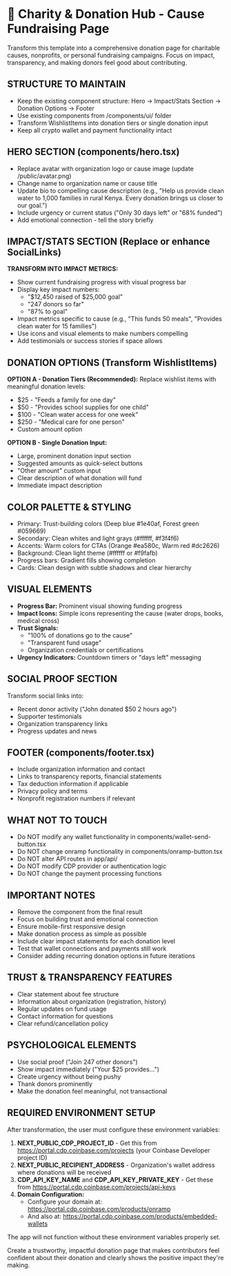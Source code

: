 # 🎯 Charity & Donation Hub - Cause Fundraising Page

Transform this template into a comprehensive donation page for charitable causes, nonprofits, or personal fundraising campaigns. Focus on impact, transparency, and making donors feel good about contributing.

## STRUCTURE TO MAINTAIN
- Keep the existing component structure: Hero → Impact/Stats Section → Donation Options → Footer
- Use existing components from /components/ui/ folder
- Transform WishlistItems into donation tiers or single donation input
- Keep all crypto wallet and payment functionality intact

## HERO SECTION (components/hero.tsx)
- Replace avatar with organization logo or cause image (update /public/avatar.png)
- Change name to organization name or cause title
- Update bio to compelling cause description (e.g., "Help us provide clean water to 1,000 families in rural Kenya. Every donation brings us closer to our goal.")
- Include urgency or current status ("Only 30 days left" or "68% funded")
- Add emotional connection - tell the story briefly

## IMPACT/STATS SECTION (Replace or enhance SocialLinks)
**TRANSFORM INTO IMPACT METRICS:**
- Show current fundraising progress with visual progress bar
- Display key impact numbers:
  - "$12,450 raised of $25,000 goal"
  - "247 donors so far"
  - "87% to goal"
- Impact metrics specific to cause (e.g., "This funds 50 meals", "Provides clean water for 15 families")
- Use icons and visual elements to make numbers compelling
- Add testimonials or success stories if space allows

## DONATION OPTIONS (Transform WishlistItems)
**OPTION A - Donation Tiers (Recommended):**
Replace wishlist items with meaningful donation levels:
- $25 - "Feeds a family for one day"
- $50 - "Provides school supplies for one child"
- $100 - "Clean water access for one week"
- $250 - "Medical care for one person"
- Custom amount option

**OPTION B - Single Donation Input:**
- Large, prominent donation input section
- Suggested amounts as quick-select buttons
- "Other amount" custom input
- Clear description of what donation will fund
- Immediate impact description

## COLOR PALETTE & STYLING
- Primary: Trust-building colors (Deep blue #1e40af, Forest green #059669)
- Secondary: Clean whites and light grays (#ffffff, #f3f4f6)
- Accents: Warm colors for CTAs (Orange #ea580c, Warm red #dc2626)
- Background: Clean light theme (#ffffff or #f9fafb)
- Progress bars: Gradient fills showing completion
- Cards: Clean design with subtle shadows and clear hierarchy

## VISUAL ELEMENTS
- **Progress Bar:** Prominent visual showing funding progress
- **Impact Icons:** Simple icons representing the cause (water drops, books, medical cross)
- **Trust Signals:** 
  - "100% of donations go to the cause"
  - "Transparent fund usage"
  - Organization credentials or certifications
- **Urgency Indicators:** Countdown timers or "days left" messaging

## SOCIAL PROOF SECTION
Transform social links into:
- Recent donor activity ("John donated $50 2 hours ago")
- Supporter testimonials
- Organization transparency links
- Progress updates and news

## FOOTER (components/footer.tsx)
- Include organization information and contact
- Links to transparency reports, financial statements
- Tax deduction information if applicable
- Privacy policy and terms
- Nonprofit registration numbers if relevant

## WHAT NOT TO TOUCH
- Do NOT modify any wallet functionality in components/wallet-send-button.tsx
- Do NOT change onramp functionality in components/onramp-button.tsx
- Do NOT alter API routes in app/api/
- Do NOT modify CDP provider or authentication logic
- Do NOT change the payment processing functions

## IMPORTANT NOTES
- Remove the <PromptBlock /> component from the final result
- Focus on building trust and emotional connection
- Ensure mobile-first responsive design
- Make donation process as simple as possible
- Include clear impact statements for each donation level
- Test that wallet connections and payments still work
- Consider adding recurring donation options in future iterations

## TRUST & TRANSPARENCY FEATURES
- Clear statement about fee structure
- Information about organization (registration, history)
- Regular updates on fund usage
- Contact information for questions
- Clear refund/cancellation policy

## PSYCHOLOGICAL ELEMENTS
- Use social proof ("Join 247 other donors")
- Show impact immediately ("Your $25 provides...")
- Create urgency without being pushy
- Thank donors prominently
- Make the donation feel meaningful, not transactional

## REQUIRED ENVIRONMENT SETUP
After transformation, the user must configure these environment variables:
1. **NEXT_PUBLIC_CDP_PROJECT_ID** - Get this from https://portal.cdp.coinbase.com/projects (your Coinbase Developer project ID)
2. **NEXT_PUBLIC_RECIPIENT_ADDRESS** - Organization's wallet address where donations will be received
3. **CDP_API_KEY_NAME** and **CDP_API_KEY_PRIVATE_KEY** - Get these from https://portal.cdp.coinbase.com/projects/api-keys
4. **Domain Configuration:**
   - Configure your domain at: https://portal.cdp.coinbase.com/products/onramp
   - And also at: https://portal.cdp.coinbase.com/products/embedded-wallets

The app will not function without these environment variables properly set.

Create a trustworthy, impactful donation page that makes contributors feel confident about their donation and clearly shows the positive impact they're making.
